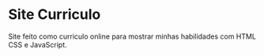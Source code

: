 # Site Curriculo
Site feito como curriculo online para mostrar minhas habilidades com HTML CSS e JavaScript.

